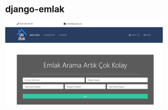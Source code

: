 # django-emlak

!['home'](https://github.com/serkankaracali/django-emlak/blob/master/static/home.png)
